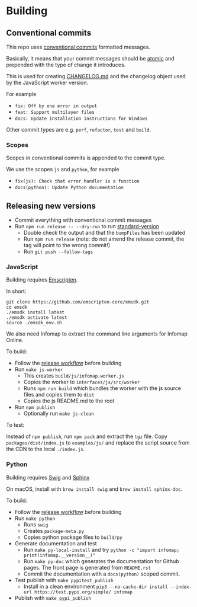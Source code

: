 # Building

## Conventional commits

This repo uses [conventional commits](https://www.conventionalcommits.org) formatted messages.

Basically, it means that your commit messages should be [atomic](https://en.wikipedia.org/wiki/Atomic_commit#Atomic_commit_convention)
and prepended with the type of change it introduces.

This is used for creating [CHANGELOG.md](CHANGELOG.md) and the changelog
object used by the JavaScript worker version.

For example

- `fix: Off by one error in output`
- `feat: Support multilayer files`
- `docs: Update installation instructions for Windows`

Other commit types are e.g. `perf`, `refactor`, `test` and `build`.

### Scopes

Scopes in conventional commits is appended to the commit type.

We use the scopes `js` and `python`, for example

- `fix(js): Check that error handler is a function`
- `docs(python): Update Python documentation`


## Releasing new versions

- Commit everything with conventional commit messages
- Run `npm run release -- --dry-run` to run [standard-version](https://github.com/conventional-changelog/standard-version)
    - Double check the output and that the `bumpFiles` has been updated
    - Run `npm run release` (note: do not amend the release commit, the tag will point to the wrong commit!)
    - Run `git push --follow-tags`


### JavaScript

Building requires [Emscripten](https://emscripten.org/docs/getting_started/downloads.html).

In short:

```
git clone https://github.com/emscripten-core/emsdk.git
cd emsdk
./emsdk install latest
./emsdk activate latest
source ./emsdk_env.sh
```

We also need Infomap to extract the command line arguments for Infomap Online.

To build:

- Follow the [release workflow](#releasing-new-versions) before building
- Run `make js-worker`
    - This creates `build/js/infomap.worker.js`
    - Copies the worker to `interfaces/js/src/worker`
    - Runs `npm run build` which bundles the worker with the js source files and copies them to `dist`
    - Copies the js README.md to the root
- Run `npm publish`
    - Optionally run `make js-clean`

To test:

Instead of `npm publish`, run `npm pack` and extract the `tgz` file. Copy `packages/dist/index.js` to
`examples/js/` and replace the script source from the CDN to the local `./index.js`.


### Python

Building requires [Swig](http://swig.org) and [Sphinx](https://www.sphinx-doc.org)

On macOS, install with `brew install swig` and `brew install sphinx-doc`.

To build:

- Follow the [release workflow](#releasing-new-versions) before building
- Run `make python`
    - Runs `swig`
    - Creates `package-meta.py`
    - Copies python package files to `build/py`
- Generate documentation and test
    - Run `make py-local-install` and try `python -c "import infomap; print(infomap.__version__)"`
    - Run `make py-doc` which generates the documentation for Github pages. The front page is generated from `README.rst`
    - Commit the documentation with a `docs(python)` scoped commit.
- Test publish with `make pypitest_publish`
    - Install in a clean environment `pip3 --no-cache-dir install --index-url https://test.pypi.org/simple/ infomap`
- Publish with `make pypi_publish`
